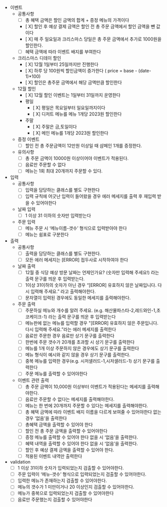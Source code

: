 - 이벤트 
  - 공통사항
      - [ ] 총 혜택 금액은 할인 금액의 합계 + 증정 메뉴의 가격이다
      - [ X] 할인 후 예상 결제 금액은 할인 전 총 주문 금액에서 할인 금액을 뺀 값이다
      - [ X] 매 주 일요일과 크리스마스 당일은 총 주문 금액에서 추가로 1000원을 할인한다.
      - [ ] 혜택 금액에 따라 이벤트 배지를 부여한다
  - 크리스마스 디데이 할인
      - [ X] 12월 1일부터 25일까지만 진행한다
      - [ X] 하루 당 100원씩 할인금액이 증가한다 ( price = base - (date-1)*100)
      - [ X] 할인은 총주문 금액에서 해당 금액만큼 할인한다
  - 12월 할인
      - [ X] 12월 할인 이벤트는 1일부터 31일까지 운영한다
      - 평일
          - [ X] 평일은 목요일부터 일요일까지이다
          - [ X] 디저트 메뉴를 메뉴 1개당 2023원 할인한다
      - 주말
          - [ X] 주말은 금,토일이다
          - [ X] 메인 메뉴를 1개당 2023원 할인한다
  - 증정 이벤트
      - [ ] 할인 전 총 주문금액이 12만원 이상일 때 샴페인 1개를 증정한다.
  - 유의사항
      - [ ] 총 주문 금액이 10000원 이상이어야 이벤트가 적용된다.
      - [ ] 음료만 주문할 수 없다
      - [ ] 메뉴는 1회 최대 20개까지 주문할 수 있다.
    
- 입력
    - 공통사항
        - [ ] 입력을 담당하는 클래스를 별도 구현한다
        - [ ] 입력 규칙에 어긋난 입력이 들어왔을 경우 에러 메세지를 출력 후 재입력 받을 수 있어야한다
    - 날짜 입력
        - [ ] 1 이상 31 이하의 숫자만 입력받는다
    - 주문 입력
        - [ ] 메뉴 주문 시 ‘메뉴이름-갯수’ 형식으로 입력받아야 한다
        - [ ] 메뉴는 쉼표로 구분한다
      
- 출력
    - 공통사항
        - [ ] 출력을 담당하는 클래스를 별도 구현한다.
        - [ ] 모든 에러 메세지는 [ERROR] 접두사로 시작하여야 한다

    - 날짜 출력
        - [ ] 12월 중 식당 예상 방문 날짜는 언제인가요? (숫자만 입력해 주세요!) 라는 출력 문구를 띄운 후 입력받는다.
        - [ ] 1이상 31이하의 숫자가 아닌 경우 “[ERROR] 유효하지 않은 날짜입니다. 다시 입력해 주세요.” 라고 출력해야한다.
        - [ ] 문자열이 입력된 경우에도 동일한 메세지를 출력해야한다.
    - 주문 출력
        - [ ] 주문하실 메뉴와 개수를 알려 주세요. (e.g. 해산물파스타-2,레드와인-1,초코케이크-1) 라는 출력 문구를 띄운 후 입력받는다
        - [ ] 메뉴판에 없는 메뉴를 입력할 경우 "[ERROR] 유효하지 않은 주문입니다. 다시 입력해 주세요.”라는 에러 메세지를 출력한다
        - [ ] 음료만 주문한 경우 음료만 상기 문구를 출력한다
        - [ ] 한번에 주문 갯수가 20개를 초과할 시 상기 문구를 출력한다
        - [ ] 메뉴를 1개 이상 주문하지 않은 경우에도 상기 문구를 출력한다
        - [ ] 메뉴 형식이 예시와 같지 않을 경우 상기 문구를 출력한다.
        - [ ] 중복 메뉴를 입력한 경우(e.g. 시저샐러드-1,시저샐러드-1) 상기 문구를 출력한다
        - [ ] 주문 메뉴를 출력할 수 있어야한다
    - 이벤트 관련 출력
        - [ ] 총 주문 금액이 10,000원 이상부터 이벤트가 적용된다는 메세지를 출력해야한다.
        - [ ] 음료만 주문할 수 없다는 메세지를 출력해야한다.
        - [ ] 메뉴는 한 번에 20개까지 주문할 수 있다는 메세지를 출력해야한다.
        - [ ] 총 혜택 금액에 따라 이벤트 배지 이름을 다르게 보여줄 수 있어야한다 없는 경우 ‘없음’을 출력한다
        - [ ] 총혜택 금액을 출력할 수 있어야 한다
        - [ ] 할인 전 총 주문 금액을 출력할 수 있어야한다
        - [ ] 증정 메뉴를 출력할 수 있어야 한다 없을 시 ‘없음’을 출력한다.
        - [ ] 혜택 내역을 출력할 수 있어야 한다 없을 시 ‘없음’을 출력한다.
        - [ ] 할인 후 예상 결제 금액을 출력할 수 있어야 한다.
        - [ ] 적용된 이벤트 내역만 출력한다
      
- validation
    - [ ] 1 이상 31이하 숫자가 입력되었는지 검출할 수 있어야한다.
    - [ ] 주문 입력이 ‘메뉴-갯수’ 형식으로 입력되었는지 검출할 수 있어야한다.
    - [ ] 입력한 메뉴가 존재하는지 검출할 수 있어야한다.
    - [ ] 메뉴의 갯수가 1 미만이거나 20 이상인지 검출할 수 있어야한다.
    - [ ] 메뉴가 중복으로 입력되었는지 검출할 수 있어야한다
    - [ ] 음료만 주문했는지 검출할 수 있어야한다